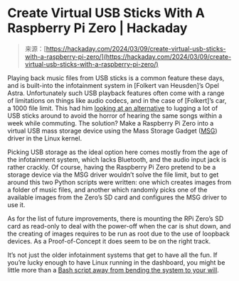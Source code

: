 <!--yml
category: 未分类
date: 2024-05-27 14:46:41
-->

# Create Virtual USB Sticks With A Raspberry Pi Zero | Hackaday

> 来源：[https://hackaday.com/2024/03/09/create-virtual-usb-sticks-with-a-raspberry-pi-zero/](https://hackaday.com/2024/03/09/create-virtual-usb-sticks-with-a-raspberry-pi-zero/)

Playing back music files from USB sticks is a common feature these days, and is built-into the infotainment system in [Folkert van Heusden]’s Opel Astra. Unfortunately such USB playback features often come with a range of limitations on things like audio codecs, and in the case of [Folkert]’s car, a 1000 file limit. This had him [looking at an alternative](https://vanheusden.com/electronics/virtual-usb/) to lugging a lot of USB sticks around to avoid the horror of hearing the same songs within a week while commuting. The solution? Make a Raspberry Pi Zero into a virtual USB mass storage device using the Mass Storage Gadget ([MSG](https://www.kernel.org/doc/html/latest/usb/mass-storage.html)) driver in the Linux kernel.

Picking USB storage as the ideal option here comes mostly from the age of the infotainment system, which lacks Bluetooth, and the audio input jack is rather crackly. Of course, having the Raspberry Pi Zero pretend to be a storage device via the MSG driver wouldn’t solve the file limit, but to get around this two Python scripts were written: one which creates images from a folder of music files, and another which randomly picks one of the available images from the Zero’s SD card and configures the MSG driver to use it.

As for the list of future improvements, there is mounting the RPi Zero’s SD card as read-only to deal with the power-off when the car is shut down, and the creating of images requires to be run as root due to the use of loopback devices. As a Proof-of-Concept it does seem to be on the right track.

It’s not just the older infotainment systems that get to have all the fun. If you’re lucky enough to have Linux running in the dashboard, you might be little more than a [Bash script away from bending the system to your will](https://hackaday.com/2021/01/30/nissan-gives-up-root-shell-thanks-to-hacked-usb-drive/).